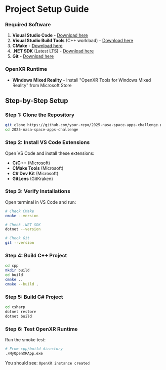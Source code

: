 # Project Setup Guide

### Required Software
1. **Visual Studio Code** - [Download here](https://code.visualstudio.com/)
2. **Visual Studio Build Tools** (C++ workload) - [Download here](https://visualstudio.microsoft.com/downloads/#build-tools-for-visual-studio-2022)
3. **CMake** - [Download here](https://cmake.org/download/)
4. **.NET SDK** (Latest LTS) - [Download here](https://dotnet.microsoft.com/download)
5. **Git** - [Download here](https://git-scm.com/downloads)

### OpenXR Runtime
- **Windows Mixed Reality** - Install "OpenXR Tools for Windows Mixed Reality" from Microsoft Store

## Step-by-Step Setup

### Step 1: Clone the Repository
```bash
git clone https://github.com/your-repo/2025-nasa-space-apps-challenge.git
cd 2025-nasa-space-apps-challenge
```

### Step 2: Install VS Code Extensions
Open VS Code and install these extensions:
- **C/C++** (Microsoft)
- **CMake Tools** (Microsoft)
- **C# Dev Kit** (Microsoft)
- **GitLens** (GitKraken)

### Step 3: Verify Installations
Open terminal in VS Code and run:
```bash
# Check CMake
cmake --version

# Check .NET SDK
dotnet --version

# Check Git
git --version
```

### Step 4: Build C++ Project
```bash
cd cpp
mkdir build
cd build
cmake ..
cmake --build .
```

### Step 5: Build C# Project
```bash
cd csharp
dotnet restore
dotnet build
```

### Step 6: Test OpenXR Runtime
Run the smoke test:
```bash
# From cpp/build directory
./MyOpenXRApp.exe
```

You should see: `OpenXR instance created`



